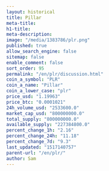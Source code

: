 ```yaml
---
layout: historical
title: Pillar
meta-title: 
h1-title: 
meta-description: 
image: "/media/1383786/plr.png"
published: true
allow_search_engine: false
sitemap: false
enable_comment: false
sort_order: 95
permalink: "/en/plr/discussion.html"
coin_a_symbol: "PLR"
coin_a_name: "Pillar"
coin_a_lower_case: "plr"
price_usd: "1.19963"
price_btc: "0.0001021"
24h_volume_usd: "2533600.0"
market_cap_usd: "800000000.0"
total_supply: "800000000.0"
available_supply: "227384800.0"
percent_change_1h: "2.16"
percent_change_24h: "11.18"
percent_change_7d: "9.3"
last_updated: "1517140757"
parent-url: "/en/plr/"
author: Sam
---
```


